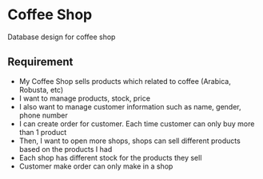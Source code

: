 # Coffee Shop
Database design for coffee shop

## Requirement
- My Coffee Shop sells products which related to coffee (Arabica, Robusta, etc)
- I want to manage products, stock, price
- I also want to manage customer information such as name, gender, phone number
- I can create order for customer. Each time customer can only buy more than 1 product
- Then, I want to open more shops, shops can sell different products based on the products I had
- Each shop has different stock for the products they sell
- Customer make order can only make in a shop
